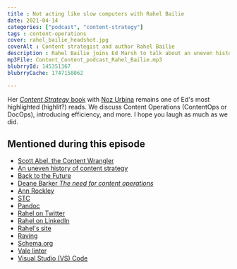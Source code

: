 ```yaml
---
title : Not acting like slow computers with Rahel Bailie
date: 2021-04-14
categories: ["podcast", "content-strategy"]
tags : content-operations
cover: rahel_bailie_headshot.jpg
coverAlt : Content strategist and author Rahel Bailie
description : Rahel Bailie joins Ed Marsh to talk about an uneven history of content strategy, object-oriented content, how her career has led her across two continents, and the history of women in technical communication.
mp3File: Content_Content_podcast_Rahel_Bailie.mp3
blubrryId: 145351367
blubrryCache: 1747158062

---
```

Her [_Content Strategy_ book](https://smile.amazon.com/Content-Strategy-Connecting-Business-Benefits/dp/1937434168/ref=sr_1_1?dchild=1&keywords=rahel+bailie&qid=1618343360&sr=8-1) with [Noz Urbina](https://edmarsh.com/2020/04/07/1000-or-100000-meetings-with-noz-urbina-content-content-podcast/) remains one of Ed's most highlighted (highlit?) reads. We discuss Content Operations (ContentOps or DocOps), introducing efficiency, and more. I hope you laugh as much as we did.

## Mentioned during this episode

- [Scott Abel, the Content Wrangler](/podcasts/2018-11-20-i-have-issues-with-slide-decks-with-scott-abel-content-content-podcast/)
- [An uneven history of content strategy](https://rahelab.medium.com/an-uneven-history-of-content-strategy-d514cfd7eee5)
- [Back to the Future](https://www.backtothefuture.com/)
- [Deane Barker _The need for content operations_](https://deanebarker.net/tech/blog/need-for-content-operations/)
- [Ann Rockley](https://rockley.com/)
- [STC](https://www.stc.org)
- [Pandoc](https://pandoc.org)
- [Rahel on Twitter](https://twitter.com/rahelab)
- [Ra](https://www.linkedin.com/in/rahelannebailie/)[h](https://www.linkedin.com/in/rahelannebailie/)[el on LinkedIn](https://www.linkedin.com/in/rahelannebailie/)
- [Rahel's site](https://contentseriously.co.uk/)
- [Raving](https://en.wikipedia.org/wiki/Rave)
- [Schema.org](https://schema.org)
- [Vale linter](https://errata-ai.gitbook.io/vale/)
- [Visual Studio (VS) Code](https://code.visualstudio.com/)
